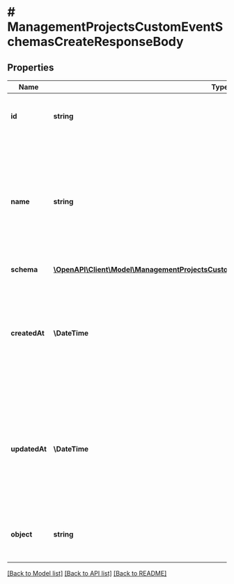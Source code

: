 # # ManagementProjectsCustomEventSchemasCreateResponseBody

## Properties

Name | Type | Description | Notes
------------ | ------------- | ------------- | -------------
**id** | **string** | Unique identifier of the custom event schema. | [optional]
**name** | **string** | User-defined name of the custom event. This is also shown in **Project Settings** &gt; **Event Schema** in the Voucherify Dashboard. | [optional]
**schema** | [**\OpenAPI\Client\Model\ManagementProjectsCustomEventSchemasCreateResponseBodySchema**](ManagementProjectsCustomEventSchemasCreateResponseBodySchema.md) |  | [optional]
**createdAt** | **\DateTime** | Timestamp representing the date and time when the custom event schema was created. The value is shown in the ISO 8601 format. | [optional]
**updatedAt** | **\DateTime** | Timestamp representing the date and time when the custom event schema was updated. The value is shown in the ISO 8601 format. | [optional]
**object** | **string** | The type of the object represented by JSON. | [optional] [default to 'custom-event-schema']

[[Back to Model list]](../../README.md#models) [[Back to API list]](../../README.md#endpoints) [[Back to README]](../../README.md)
